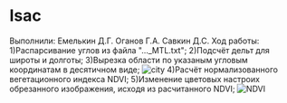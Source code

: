 # Isac

Выполнили:
Емелькин Д.Г.
Оганов Г.А.
Савкин Д.С.
Ход работы:
1)Распарсивание углов из файла "..._MTL.txt";
2)Подсчёт дельт для широты и долготы;
3)Вырезка области по указаным угловым координатам в десятичном виде;
![city](https://user-images.githubusercontent.com/96356083/147142555-a11c3b6f-2726-4e70-b505-1f747949d8af.png)
4)Расчёт нормализованного вегетационного индекса NDVI;
5)Изменение цветовых настроих обрезанного изображения, исходя из расчитанного NDVI;
![NDVI](https://user-images.githubusercontent.com/96356083/147142594-0caaffa5-ae42-431a-908d-6effb52c5b99.png)

